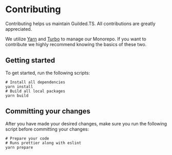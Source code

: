 # Contributing

Contributing helps us maintain Guilded.TS. All contributions are greatly appreciated.

We utilize [Yarn](https://yarnpkg.com) and [Turbo](https://turborepo.org) to manage our Monorepo. If you want to contribute we highly recommend knowing the basics of these two.

## Getting started

To get started, run the following scripts:

```
# Install all dependencies
yarn install
# Build all local packages
yarn build
```

## Committing your changes

After you have made your desired changes, make sure you run the following script before committing your changes:

```
# Prepare your code
# Runs prettier along with eslint
yarn prepare
```